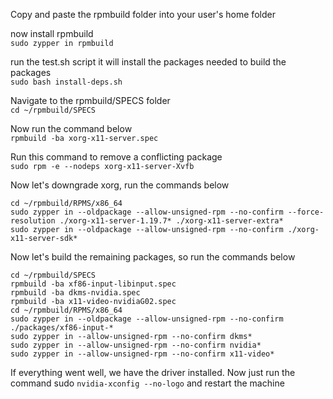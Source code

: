 ﻿Copy and paste the rpmbuild folder into your user's home folder

now install rpmbuild  
```sudo zypper in rpmbuild```  

run the test.sh script it will install the packages needed to build the packages  
```sudo bash install-deps.sh```  

Navigate to the rpmbuild/SPECS folder  
```cd ~/rpmbuild/SPECS```  

Now run the command below  
```rpmbuild -ba xorg-x11-server.spec```  

Run this command to remove a conflicting package  
```sudo rpm -e --nodeps xorg-x11-server-Xvfb```  

Now let's downgrade xorg, run the commands below  
```
cd ~/rpmbuild/RPMS/x86_64
sudo zypper in --oldpackage --allow-unsigned-rpm --no-confirm --force-resolution ./xorg-x11-server-1.19.7* ./xorg-x11-server-extra*
sudo zypper in --oldpackage --allow-unsigned-rpm --no-confirm ./xorg-x11-server-sdk*
```  

Now let's build the remaining packages, so run the commands below  
```
cd ~/rpmbuild/SPECS
rpmbuild -ba xf86-input-libinput.spec
rpmbuild -ba dkms-nvidia.spec
rpmbuild -ba x11-video-nvidiaG02.spec
cd ~/rpmbuild/RPMS/x86_64
sudo zypper in --oldpackage --allow-unsigned-rpm --no-confirm  ./packages/xf86-input-*
sudo zypper in --allow-unsigned-rpm --no-confirm dkms*
sudo zypper in --allow-unsigned-rpm --no-confirm nvidia*
sudo zypper in --allow-unsigned-rpm --no-confirm x11-video*
```  

If everything went well, we have the driver installed.
Now just run the command sudo ```nvidia-xconfig --no-logo``` and restart the machine
